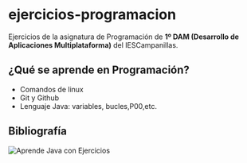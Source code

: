 # ejercicios-programacion
Ejercicios de la asignatura de Programación de **1º DAM (Desarrollo de Aplicaciones Multiplataforma)** del IESCampanillas.

## ¿Qué se aprende en Programación?

* Comandos de linux
* Git y Github
* Lenguaje Java: variables, bucles,P00,etc.

## Bibliografía

![Aprende Java con Ejercicios](escritorio/Ejercicios/hero.jpeg)
